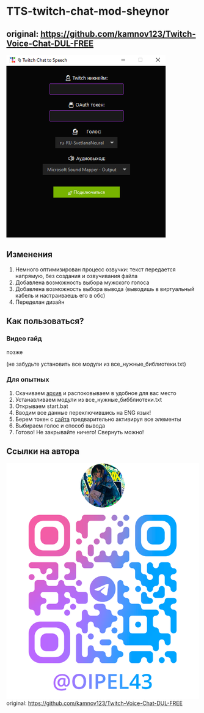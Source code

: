 # TTS-twitch-chat-mod-sheynor
## original: https://github.com/kamnov123/Twitch-Voice-Chat-DUL-FREE
![](https://github.com/sheynor/TTS-twitch-chat-mod-sheynor-/blob/main/%D0%91%D0%B5%D0%B7%D1%8B%D0%BC%D1%8F%D0%BD%D0%BD%D1%8B%D0%B9.png)
## Изменения
1) Немного оптимизирован процесс озвучки: текст передается напрямую, без создания и озвучивания файла
2) Добавлена возможность выбора мужского голоса
3) Добавлена возможность выбора вывода (выводишь в виртуальный кабель и настраиваешь его в обс)
4) Переделан дизайн

## Как пользоваться?
### Видео гайд
позже

(не забудьте установить все модули из все_нужные_библиотеки.txt)
### Для опытных
1) Скачиваем [архив](https://github.com/sheynor/TTS-twitch-chat-mod-sheynor-/blob/main/TW%20CHAT%20FREE%20DUL.rar) и распоковываем в удобное для вас место
2) Устанавливаем модули из все_нужные_бибблиотеки.txt
3) Открываем start.bat
4) Вводим все данные переключившись на ENG язык!
5) Берем токен с [сайта](https://twitchtokengenerator.com/?code=7ub29to4ff7ny47y3mu7w6odwsrga3&scope=analytics%3Aread%3Aextensions+user%3Aedit+user%3Aread%3Aemail+clips%3Aedit+bits%3Aread+analytics%3Aread%3Agames+user%3Aedit%3Abroadcast+user%3Aread%3Abroadcast+chat%3Aread+chat%3Aedit+channel%3Amoderate+channel%3Aread%3Asubscriptions+whispers%3Aread+whispers%3Aedit+moderation%3Aread+channel%3Aread%3Aredemptions+channel%3Aedit%3Acommercial+channel%3Aread%3Ahype_train+channel%3Aread%3Astream_key+channel%3Amanage%3Aextensions+channel%3Amanage%3Abroadcast+user%3Aedit%3Afollows+channel%3Amanage%3Aredemptions+channel%3Aread%3Aeditors+channel%3Amanage%3Avideos+user%3Aread%3Ablocked_users+user%3Amanage%3Ablocked_users+user%3Aread%3Asubscriptions+user%3Aread%3Afollows+channel%3Amanage%3Apolls+channel%3Amanage%3Apredictions+channel%3Aread%3Apolls+channel%3Aread%3Apredictions+moderator%3Amanage%3Aautomod+channel%3Amanage%3Aschedule+channel%3Aread%3Agoals+moderator%3Aread%3Aautomod_settings+moderator%3Amanage%3Aautomod_settings+moderator%3Amanage%3Abanned_users+moderator%3Aread%3Ablocked_terms+moderator%3Amanage%3Ablocked_terms+moderator%3Aread%3Achat_settings+moderator%3Amanage%3Achat_settings+channel%3Amanage%3Araids+moderator%3Amanage%3Aannouncements+moderator%3Amanage%3Achat_messages+user%3Amanage%3Achat_color+channel%3Amanage%3Amoderators+channel%3Aread%3Avips+channel%3Amanage%3Avips+user%3Amanage%3Awhispers+channel%3Aread%3Acharity+moderator%3Aread%3Achatters+moderator%3Aread%3Ashield_mode+moderator%3Amanage%3Ashield_mode+moderator%3Aread%3Ashoutouts+moderator%3Amanage%3Ashoutouts+moderator%3Aread%3Afollowers+channel%3Aread%3Aguest_star+channel%3Amanage%3Aguest_star+moderator%3Aread%3Aguest_star+moderator%3Amanage%3Aguest_star+channel%3Abot+user%3Abot+user%3Aread%3Achat+channel%3Amanage%3Aads+channel%3Aread%3Aads+user%3Aread%3Amoderated_channels+user%3Awrite%3Achat+user%3Aread%3Aemotes+moderator%3Aread%3Aunban_requests+moderator%3Amanage%3Aunban_requests+moderator%3Aread%3Asuspicious_users+moderator%3Amanage%3Awarnings&state=frontend%7CdUU4WGZZVW9GSUs3NWRhWEdaajRWZz09) предварительно активируя все элементы
6) Выбираем голос и способ вывода
7) Готово! Не закрывайте ничего! Свернуть можно!

## Ссылки на автора
[![Telegram](https://github.com/sheynor/LHistory/blob/images/screenshots/tgoipel.png)](https://t.me/oipel43)
original: https://github.com/kamnov123/Twitch-Voice-Chat-DUL-FREE
